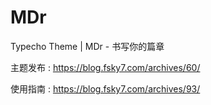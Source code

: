 # MDr

Typecho Theme | MDr - 书写你的篇章

主题发布 : https://blog.fsky7.com/archives/60/

使用指南 : https://blog.fsky7.com/archives/93/